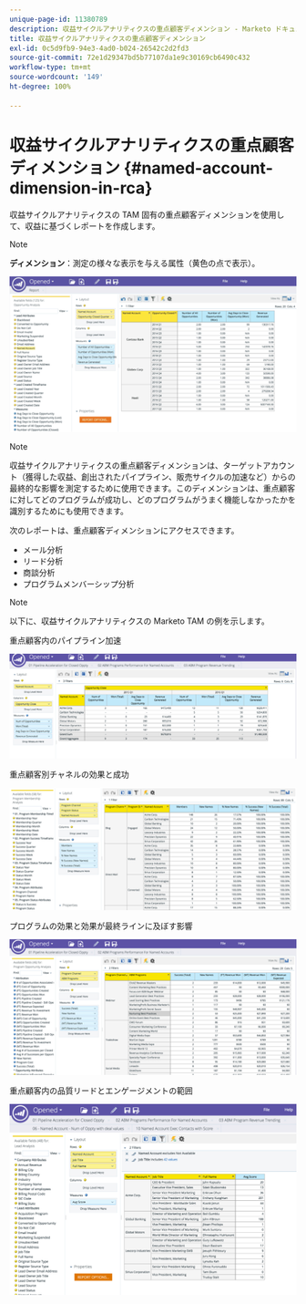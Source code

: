 ```yaml
---
unique-page-id: 11380789
description: 収益サイクルアナリティクスの重点顧客ディメンション - Marketo ドキュメント - 製品ドキュメント
title: 収益サイクルアナリティクスの重点顧客ディメンション
exl-id: 0c5d9fb9-94e3-4ad0-b024-26542c2d2fd3
source-git-commit: 72e1d29347bd5b77107da1e9c30169cb6490c432
workflow-type: tm+mt
source-wordcount: '149'
ht-degree: 100%

---
```


# 収益サイクルアナリティクスの重点顧客ディメンション {#named-account-dimension-in-rca}

収益サイクルアナリティクスの TAM 固有の重点顧客ディメンションを使用して、収益に基づくレポートを作成します。

>[!NOTE]
>
>**ディメンション**：測定の様々な表示を与える属性（黄色の点で表示）。

![](assets/one-2.png)

>[!NOTE]
>
>収益サイクルアナリティクスの重点顧客ディメンションは、ターゲットアカウント（獲得した収益、創出されたパイプライン、販売サイクルの加速など）からの最終的な影響を測定するために使用できます。このディメンションは、重点顧客に対してどのプログラムが成功し、どのプログラムがうまく機能しなかったかを識別するためにも使用できます。

次のレポートは、重点顧客ディメンションにアクセスできます。

* メール分析
* リード分析
* 商談分析
* プログラムメンバーシップ分析

>[!NOTE]
>
>以下に、収益サイクルアナリティクスの Marketo TAM の例を示します。

重点顧客内のパイプライン加速

![](assets/two-1.png)

重点顧客別チャネルの効果と成功

![](assets/three-2.png)

プログラムの効果と効果が最終ラインに及ぼす影響

![](assets/four-3.png)

重点顧客内の品質リードとエンゲージメントの範囲

![](assets/five-2.png)
